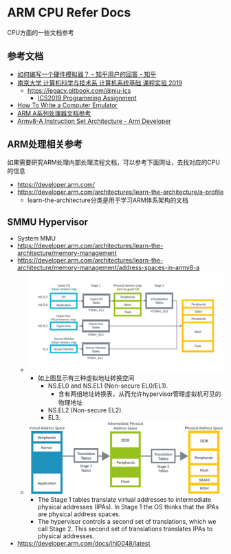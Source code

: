 # ARM CPU Refer Docs

CPU方面的一些文档参考


## 参考文档

* [如何编写一个硬件模拟器？ - 知乎用户的回答 - 知乎](https://www.zhihu.com/question/22680746/answer/70081399)
* [南京大学 计算机科学与技术系 计算机系统基础 课程实验 2019](https://nju-projectn.github.io/ics-pa-gitbook/ics2019/2.2.html)
  * https://legacy.gitbook.com/@nju-ics
    * [ICS2019 Programming Assignment](https://legacy.gitbook.com/book/nju-ics/ics2019-programming-assignment/details)
* [How To Write a Computer Emulator](http://fms.komkon.org/EMUL8/HOWTO.html)
* [ARM A系列处理器文档参考](https://developer.arm.com/ip-products/processors/cortex-a)
* [Armv8-A Instruction Set Architecture - Arm Developer](https://developer.arm.com/-/media/Arm%20Developer%20Community/PDF/Learn%20the%20Architecture/Armv8-A%20Instruction%20Set%20Architecture.pdf?revision=818c7869-3849-4e5d-bde2-710e69defb57)

## ARM处理相关参考

如果需要研究ARM处理内部处理流程文档，可以参考下面网址，去找对应的CPU的信息

* https://developer.arm.com/
* https://developer.arm.com/architectures/learn-the-architecture/a-profile
  * learn-the-architecture分类是用于学习ARM体系架构的文档


## SMMU Hypervisor

* System MMU
* https://developer.arm.com/architectures/learn-the-architecture/memory-management  
* https://developer.arm.com/architectures/learn-the-architecture/memory-management/address-spaces-in-armv8-a
  * ![ARM_Address_spaces_in_Armv8-A.png](images/ARM_Address_spaces_in_Armv8-A.png)
    * 如上图显示有三种虚拟地址转换空间
      * NS.EL0 and NS.EL1 (Non-secure EL0/EL1).
        * 含有两组地址转换表，从而允许hypervisor管理虚拟机可见的物理地址
      * NS.EL2 (Non-secure EL2).
      * EL3.
  * ![ARM_Stage_2_IPAs_to_phsyical_addresses.png](images/ARM_Stage_2_IPAs_to_phsyical_addresses.png)
    * The Stage 1 tables translate virtual addresses to intermediate physical addresses (IPAs). In Stage 1 the OS thinks that the IPAs are physical address spaces. 
    * The hypervisor controls a second set of translations, which we call Stage 2. This second set of translations translates IPAs to physical addresses.
* https://developer.arm.com/docs/ihi0048/latest


